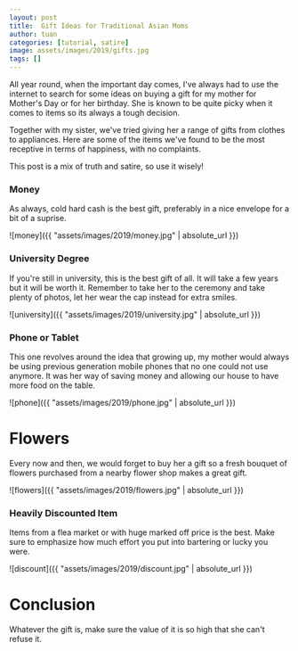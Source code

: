 ```yaml
---
layout: post
title:  Gift Ideas for Traditional Asian Moms
author: tuan
categories: [tutorial, satire]
image: assets/images/2019/gifts.jpg
tags: []
---
```


All year round, when the important day comes, I've always had to use the internet to search for some ideas on buying a gift for my mother for Mother's Day or for her birthday. She is known to be quite picky when it comes
to items so its always a tough decision.

Together with my sister, we've tried giving her a range of gifts from clothes to appliances. Here are some of 
the items we've found to be the most receptive in terms of happiness, with no complaints.

This post is a mix of truth and satire, so use it wisely!

### Money

As always, cold hard cash is the best gift, preferably in a nice envelope for a bit of a suprise.

![money]({{ "assets/images/2019/money.jpg" | absolute_url }})

### University Degree

If you're still in university, this is the best gift of all. It will take a few years but it will be 
worth it. Remember to take her to the ceremony and take plenty of photos, let her wear the cap instead
for extra smiles.

![university]({{ "assets/images/2019/university.jpg" | absolute_url }})

### Phone or Tablet

This one revolves around the idea that growing up, my mother would always be using previous generation
mobile phones that no one could not use anymore. It was her way of saving money and allowing our house 
to have more food on the table.

![phone]({{ "assets/images/2019/phone.jpg" | absolute_url }})

# Flowers

Every now and then, we would forget to buy her a gift so a fresh bouquet of flowers purchased from a 
nearby flower shop makes a great gift.

![flowers]({{ "assets/images/2019/flowers.jpg" | absolute_url }})

### Heavily Discounted Item

Items from a flea market or with huge marked off price is the best. Make sure to 
emphasize how much effort you put into bartering or lucky you were.

![discount]({{ "assets/images/2019/discount.jpg" | absolute_url }})

# Conclusion

Whatever the gift is, make sure the value of it is so high that she can't refuse it.